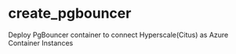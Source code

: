 # create_pgbouncer

Deploy PgBouncer container to connect Hyperscale(Citus) as Azure Container Instances
